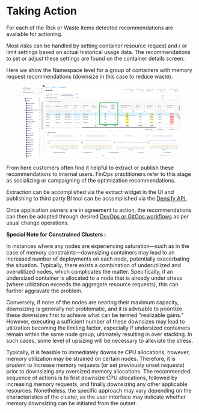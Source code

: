 # Taking Action

For each of the Risk or Waste items detected recommendations are available for actioning. &#x20;

Most risks can be handled by setting container resource request and / or limit settings based on actual historical usage data.  The recommendations to set or adjust these settings are found on the container details screen. &#x20;

Here we show the Namespace level for a group of containers with memory request recommendations (downsize in this case to reduce waste).

<figure><img src="../.gitbook/assets/image (22).png" alt=""><figcaption></figcaption></figure>

From here customers often find it helpful to extract or publish these recommendations to internal users.  FinOps practitioners refer to this stage as socializing or campaigning of the optimization recommendations. &#x20;

Extraction can be accomplished via the extract widget in the UI and publishing to third party BI tool can be accomplished via the [Densify API.](../api-and-automation/)

Once application owners are in agreement to action, the recommendations can then be adopted through desired [DevOps or GitOps workflows](../api-and-automation/automation/) as per usual change operations.

**Special Note for Constrained Clusters :**

In instances where any nodes are experiencing saturation—such as in the case of memory constraints—downsizing containers may lead to an increased number of deployments on each node, potentially exacerbating the situation. Typically, there exists a combination of underutilized and overutilized nodes, which complicates the matter. Specifically, if an undersized container is allocated to a node that is already under stress (where utilization exceeds the aggregate resource requests), this can further aggravate the problem.

Conversely, if none of the nodes are nearing their maximum capacity, downsizing is generally not problematic, and it is advisable to prioritize these downsizes first to achieve what can be termed "realizable gains." However, executing a sufficient number of these downsizes may lead to utilization becoming the limiting factor, especially if undersized containers remain within the same node group, ultimately resulting in over stacking. In such cases, some level of upsizing will be necessary to alleviate the stress.

Typically, it is feasible to immediately downsize CPU allocations; however, memory utilization may be strained on certain nodes. Therefore, it is prudent to increase memory requests (or set previously unset requests) prior to downsizing any oversized memory allocations. The recommended sequence of actions is to first downsize CPU allocations, followed by increasing memory requests, and finally downsizing any other applicable resources. Nonetheless, the specific approach may vary depending on the characteristics of the cluster, as the user interface may indicate whether memory downsizing can be initiated from the outset.
